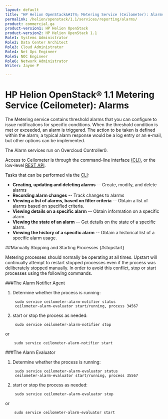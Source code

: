 ```yaml
---
layout: default
title: "HP Helion OpenStack&#174; Metering Service (Ceilometer): Alarms"
permalink: /helion/openstack/1.1/services/reporting/alarms/
product: commercial.ga
product-version1: HP Helion OpenStack
product-version2: HP Helion OpenStack 1.1
Role1: Systems Administrator 
Role2: Data Center Architect 
Role3: Cloud Administrator 
Role4: Net Ops Engineer 
Role5: NOC Engineer 
Role6: Network Administrator
Writer: Jayme P

---
```

<!--PUBLISHED-->

<script>

function PageRefresh {
onLoad="window.refresh"
}

PageRefresh();

</script>
# HP Helion OpenStack&#174; 1.1 Metering Service (Ceilometer): Alarms

The Metering service contains threshold alarms that you can configure to issue notifications for specific conditions. When the threshold condition is met or exceeded, an alarm is triggered. The action to be taken is defined within the alarm; a typical alarm response would be a log entry or an e-mail, but other options can be implemented.

The Alarm services run on Overcloud Controller0.

Access to Ceilometer is through the command-line interface [(CLI)](http://docs.openstack.org/cli-reference/content/ceilometerclient_commands.html), or the low-level [REST API](http://developer.openstack.org/api-ref-telemetry-v2.html).

Tasks that can be performed via the [CLI](http://docs.openstack.org/cli-reference/content/ceilometerclient_commands.html):

- **Creating, updating and deleting alarms** -- Create, modify, and delete alarms
- **Recording alarm changes** -- Track changes to alarms
- **Viewing a list of alarms, based on filter criteria** -- Obtain a list of alarms based on specified criteria.
- **Viewing details on a specific alarm** -- Obtain information on a specific alarm.
- **Viewing the state of an alarm** -- Get details on the state of a specific alarm.
- **Viewing the history of a specific alarm** -- Obtain a historical list of a specific alarm usage.

<!--<img src="ceilometer_alarming.png" -->

##Manually Stopping and Starting Processes {#stopstart}

Metering processes should normally be operating at all times. Upstart will continually attempt to restart stopped processes even if the process was deliberately stopped manually. In order to avoid this conflict, stop or start processes using the following commands.

###The Alarm Notifier Agent
1. Determine whether the process is running:
 
		sudo service ceilometer-alarm-notifier status
		ceilometer-alarm-evaluator start/running, process 34567
4. start or stop the process as needed:
 
		sudo service ceilometer-alarm-notifier stop
or

		sudo service ceilometer-alarm-notifier start

###The Alarm Evaluator

1. Determine whether the process is running:
 
		sudo service ceilometer-alarm-evaluator status
		ceilometer-alarm-evaluator start/running, process 35567
4. start or stop the process as needed:
 
		sudo service ceilometer-alarm-evaluator stop
or

		sudo service ceilometer-alarm-evaluator start

